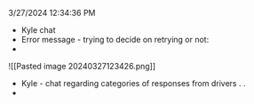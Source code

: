 3/27/2024 12:34:36 PM
 - Kyle chat
 - Error message - trying to decide on retrying or not:
 - 

![[Pasted image 20240327123426.png]]

* Kyle - chat regarding categories of responses from drivers . .
* 